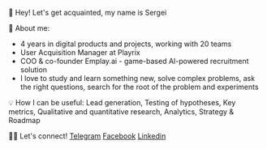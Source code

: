 👋 Hey!
Let's get acquainted, my name is Sergei

💼 About me:
- 4 years in digital products and projects, working with 20 teams
- User Acquisition Manager at Playrix
- COO & co-founder Emplay.ai - game-based AI-powered recruitment solution
- I love to study and learn something new, solve complex problems, ask the right questions, search for the root of the problem and experiments

💡 How I can be useful:
Lead generation, Testing of hypotheses, Key metrics, Qualitative and quantitative research, Analytics, Strategy & Roadmap

🤜🤛 Let's connect!
[Telegram](https://t.me/melcepera)
[Facebook](https://facebook.com/melchugov)
[Linkedin](https://www.linkedin.com/in/melchugov)

<!---
melcepera/melcepera is a ✨ special ✨ repository because its `README.md` (this file) appears on your GitHub profile.
You can click the Preview link to take a look at your changes.
--->

